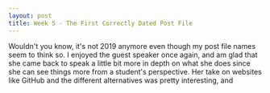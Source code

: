 ```yaml
---
layout: post
title: Week 5 - The First Correctly Dated Post File
---
```



Wouldn't you know, it's not 2019 anymore even though my post file names seem to think so. I enjoyed the guest speaker once again, and am glad that she came back to speak a little bit more in depth on what she does since she can see things more from a student's perspective. Her take on websites like GitHub and the different alternatives was pretty interesting, and 
